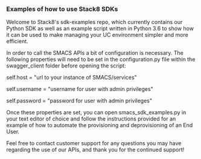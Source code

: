 ### Examples of how to use Stack8 SDKs

Welcome to Stack8's sdk-examples repo, which currently contains our Python SDK as well as an example script written in Python 3.6 to show how it can be used to make managing your UC environment simpler and more efficient. 

In order to call the SMACS APIs a bit of configuration is necessary. The following properties will need to be set in the configuration.py file within the swagger_client folder before opening the script:

self.host = "url to your instance of SMACS/services"

self.username = "username for user with admin privileges"

self.password = "password for user with admin privileges"

Once these properties are set, you can open smacs_sdk_examples.py in your text editor of choice and follow the instructions provided for an example of how to automate the provisioning and deprovisioning of an End User. 

Feel free to contact customer support for any questions you may have regarding the use of our APIs, and thank you for the continued support!
